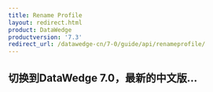 ```yaml
---
title: Rename Profile 
layout: redirect.html
product: DataWedge
productversion: '7.3'
redirect_url: /datawedge-cn/7-0/guide/api/renameprofile/
---
```


## 切换到DataWedge 7.0，最新的中文版...


